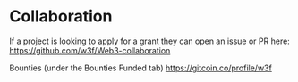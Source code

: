 # Collaboration

If a project is looking to apply for a grant they can open an issue or PR here:
https://github.com/w3f/Web3-collaboration

Bounties (under the Bounties Funded tab) https://gitcoin.co/profile/w3f